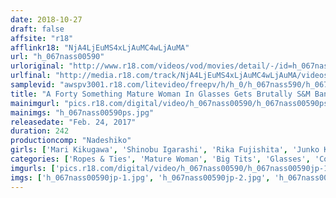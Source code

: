 ```yaml
---
date: 2018-10-27
draft: false
affsite: "r18"
afflinkr18: "NjA4LjEuMS4xLjAuMC4wLjAuMA"
url: "h_067nass00590"
urloriginal: "http://www.r18.com/videos/vod/movies/detail/-/id=h_067nass00590"
urlfinal: "http://media.r18.com/track/NjA4LjEuMS4xLjAuMC4wLjAuMA/videos/vod/movies/detail/-/id=h_067nass00590"
samplevid: "awspv3001.r18.com/litevideo/freepv/h/h_0/h_067nass590/h_067nass590_dmb_w.mp4"
title: "A Forty Something Mature Woman In Glasses Gets Brutally S&M Banged Massive Bukkake On Her Glasses Highlights"
mainimgurl: "pics.r18.com/digital/video/h_067nass00590/h_067nass00590ps.jpg"
mainimgs: "h_067nass00590ps.jpg"
releasedate: "Feb. 24, 2017"
duration: 242
productioncomp: "Nadeshiko"
girls: ['Mari Kikugawa', 'Shinobu Igarashi', 'Rika Fujishita', 'Junko Kishitani', 'Towako Kirishima', 'Yuriko Shiomi', 'Miyuki Sonezaki', 'Haruka Misaki', 'Kanako Asakura', 'Kaori Mimura']
categories: ['Ropes & Ties', 'Mature Woman', 'Big Tits', 'Glasses', 'Compilation', 'Over 4 Hours', 'Hi-Def']
imgurls: ['pics.r18.com/digital/video/h_067nass00590/h_067nass00590jp-1.jpg', 'pics.r18.com/digital/video/h_067nass00590/h_067nass00590jp-2.jpg', 'pics.r18.com/digital/video/h_067nass00590/h_067nass00590jp-3.jpg', 'pics.r18.com/digital/video/h_067nass00590/h_067nass00590jp-4.jpg', 'pics.r18.com/digital/video/h_067nass00590/h_067nass00590jp-5.jpg', 'pics.r18.com/digital/video/h_067nass00590/h_067nass00590jp-6.jpg', 'pics.r18.com/digital/video/h_067nass00590/h_067nass00590jp-7.jpg', 'pics.r18.com/digital/video/h_067nass00590/h_067nass00590jp-8.jpg', 'pics.r18.com/digital/video/h_067nass00590/h_067nass00590jp-9.jpg', 'pics.r18.com/digital/video/h_067nass00590/h_067nass00590jp-10.jpg', 'pics.r18.com/digital/video/h_067nass00590/h_067nass00590jp-11.jpg', 'pics.r18.com/digital/video/h_067nass00590/h_067nass00590jp-12.jpg', 'pics.r18.com/digital/video/h_067nass00590/h_067nass00590jp-13.jpg', 'pics.r18.com/digital/video/h_067nass00590/h_067nass00590jp-14.jpg', 'pics.r18.com/digital/video/h_067nass00590/h_067nass00590jp-15.jpg', 'pics.r18.com/digital/video/h_067nass00590/h_067nass00590jp-16.jpg', 'pics.r18.com/digital/video/h_067nass00590/h_067nass00590jp-17.jpg', 'pics.r18.com/digital/video/h_067nass00590/h_067nass00590jp-18.jpg', 'pics.r18.com/digital/video/h_067nass00590/h_067nass00590jp-19.jpg', 'pics.r18.com/digital/video/h_067nass00590/h_067nass00590jp-20.jpg']
imgs: ['h_067nass00590jp-1.jpg', 'h_067nass00590jp-2.jpg', 'h_067nass00590jp-3.jpg', 'h_067nass00590jp-4.jpg', 'h_067nass00590jp-5.jpg', 'h_067nass00590jp-6.jpg', 'h_067nass00590jp-7.jpg', 'h_067nass00590jp-8.jpg', 'h_067nass00590jp-9.jpg', 'h_067nass00590jp-10.jpg', 'h_067nass00590jp-11.jpg', 'h_067nass00590jp-12.jpg', 'h_067nass00590jp-13.jpg', 'h_067nass00590jp-14.jpg', 'h_067nass00590jp-15.jpg', 'h_067nass00590jp-16.jpg', 'h_067nass00590jp-17.jpg', 'h_067nass00590jp-18.jpg', 'h_067nass00590jp-19.jpg', 'h_067nass00590jp-20.jpg']
---
```

